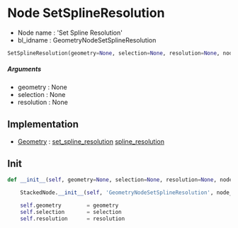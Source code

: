 # Node SetSplineResolution

- Node name : 'Set Spline Resolution'
- bl_idname : GeometryNodeSetSplineResolution


``` python
SetSplineResolution(geometry=None, selection=None, resolution=None, node_label=None, node_color=None)
```
##### Arguments

- geometry : None
- selection : None
- resolution : None

## Implementation

- [Geometry](/docs/GeoNodes/Geometry.md) : [set_spline_resolution](/docs/GeoNodes/Geometry.md#set_spline_resolution) [spline_resolution](/docs/GeoNodes/Geometry.md#spline_resolution)

## Init

``` python
def __init__(self, geometry=None, selection=None, resolution=None, node_label=None, node_color=None):

    StackedNode.__init__(self, 'GeometryNodeSetSplineResolution', node_label=node_label, node_color=node_color)

    self.geometry        = geometry
    self.selection       = selection
    self.resolution      = resolution
```
